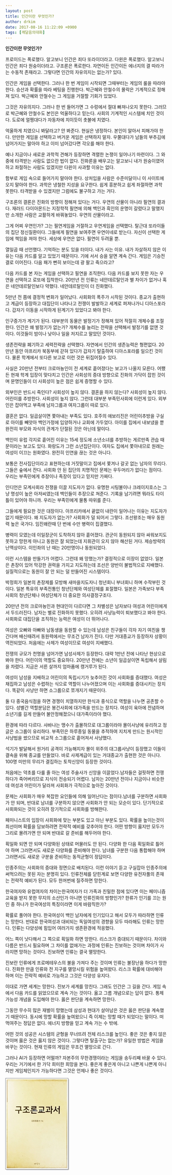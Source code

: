 ```yaml
---
layout: post
title: 인간이란 무엇인가?
author: drkim
date: 2017-08-16 11:22:09 +0900
tags: [깨달음의대화]
---
```


**인간이란 무엇인가?**

  


프로이드는 폭로했다. 알고보니 인간은 죄다 또라이더라고. 다윈은 폭로했다. 알고보니 인간은 죄다 원숭이더라고. 구조론은 폭로한다. 자연이든 인간이든 에너지의 결 따라가는 수동적 존재라고. 그렇다면 인간의 자유의지는 없는가? 있다. 

  


인간은 게임을 선택한다. 그러나 한 번 게임이 시작되면 그때부터는 게임의 룰을 따라야 한다. 승산과 확률을 따라 베팅을 진행한다. 박근혜와 안철수의 몰락은 기계적으로 정해져 있다. 박근혜와 안철수는 그 게임을 거절할 기회가 있었다. 

  


그것은 자유의지다. 그러나 한 번 들어가면 그 수렁에서 절대 빠져나오지 못한다. 그러므로 박근혜와 안철수도 본인은 억울하다고 믿는다. 사회의 기계적인 시스템에 치인 것이다. 도로에 얼쩡대다가 자동차에 치이듯이 촛불에 치였다. 

  


억울하게 치였으니 봐달라고? 안 봐준다. 현실은 냉정하다. 본인이 알아서 피해가야 한다. 만만한 게임을 선택하고 버거운 게임은 선택하지 말자. 우쭐대다가 남들의 부추김에 넘어가지는 말아야 하고 이미 넘어갔다면 각오를 해야 한다.

  


예나 지금이나 새로운 과학적 견해가 등장하면 격렬한 논쟁이 일어나기 마련이다. 그 와중에 타격받는 사람도 없으란 법이 없다. 진화론을 배우고는 알고보니 내가 원숭이였어 하고 좌절하는 사람도 있겠지만 다윈이 사과할 이유는 없다. 

  


함부로 게임 속으로 들어가지 말아야 한다. 상처입을 사람은 수준미달이니 이 사이트에 오지 말아야 한다. 과학은 냉철한 지성을 요구한다. 쉽게 흥분하고 쉽게 좌절하면 과학 못한다. 타격받을 수 있겠지만 그럼에도 불구하고 가는 거다.

  


구조론의 결론은 진화의 방향이 정해져 있다는 거다. 우연의 산물이 아니라 필연의 결과다. 재러드 다이아몬드는 지정학적 필연에 의해 백인과 흑인의 운명이 갈렸다고 말했지만 소개한 사람은 교활하게 바꿔놓았다. 우연의 산물이라고.

  


그게 어찌 우연인가? 그는 필연게임을 거절하고 우연게임을 선택했다. 탈근대 또라이들의 집단 정신질환이다. 그들에게 필연을 보여주면 우연이네로 받는다. 자신이 선택한 게임에 책임을 져야 한다. 세상에 우연은 없다. 필연이 두려울 뿐.

  


열일곱 때 선언했다. 기억하는 분도 있을 터이다. 내가 사는 이유. 내가 자살하지 않은 이유는 다음 카드를 알고 있었기 때문이다. 기에 서서 승을 알면 계속 간다. 게임은 기승전결로 이어진다. 다음 패가 뻔히 보이는데 광 팔고 죽으라고?

  


다음 카드를 본 자는 게임을 선택하고 필연을 조직한다. 다음 카드를 보지 못한 자는 우연을 선택하고 로또에 집착한다. 20만년 전 인류는 네안데르탈인과 별 차이가 없거나 혹은 네안데르탈인보다 약했다. 네안데르탈인이 더 진화했다.

  


5만년 전 쯤에 결정적 변화가 일어났다. 사회화의 폭주가 시작된 것이다. 종교가 출현하고 계급이 등장하고 대집단이 나타나고 전쟁이 발발하고 세계로 퍼져나가니 디아스포라다. 갑자기 이동을 시작하게 된계기가 있었다고 봐야 한다.

  


인구증가가 계기가 된다. 대부분의 동물은 발정기가 정해져 있어 적절히 개체수를 조절한다. 인간은 왜 발정기가 없는가? 개체수를 늘리는 전략을 선택해서 발정기를 없앤 것이다. 이것들이 밤이나 낮이나 일을 저지르고 말았던 것이다.

  


생존전략을 폐기하고 세력전략을 선택했다. 자연에서 인간의 생존능력은 형편없다. 20만년 동안 아프리카 북동부에 갇혀 있다가 갑자기 탈출하여 디아스포라를 일으킨 것이다. 물론 학계에서 또다른 보고로 이런 것은 뒤집어질수 있다.

  


사실은 20만년 전부터 크로마뇽인이 전 세계로 흩어졌다는 보고가 나올지 모른다. 어쨌든 현재 학계 입장이 맞다치고 인간은 사회성의 증대 방향으로 진화의 가닥이 잡힌 것이며 문명인들이 더 사회성이 높은 점은 쉽게 증명할 수 있다.

  


외부인은 반드시 죽인다? 사회성이 높지 않다. 결혼을 하지 않는다? 사회성이 높지 않다. 어린이를 추방한다. 사회성이 높지 않다. 그런데 대부분 부족민사회에 이런게 있다. 외부인은 잡아먹고 부족에 남자그룹과 여자그룹이 따로 있다.

  


결혼은 없다. 일곱살이면 쫓아내는 부족도 있다. 호주의 애보리진은 어린이추방을 구실로 아이를 빼앗아 백인가정에 입양하거나 교회에 가두었다. 아이를 집에서 내보냈을 뿐 완전히 부모와 자식의 관계가 단절된 것은 아닌데 말이다.

  


백인이 유럽 각지로 흩어진 이유는 15세 정도에 소년소녀를 추방하는 게르만족 관습 때문이라는 보고도 있다. 화랑도가 그런 소년집단이다. 여자도 집에서 쫓아내므로 원래는 여성이 이끄는 원화였다. 완전히 인연을 끊는 것은 아니다.

  


보통은 전사집단이라고 표현하는데 거짓말이고 집에서 쫓겨나 갈곳 없는 남자의 무리다. 그들은 숲에서 잔다. 사회화 안 된 집단의 치명적인 문제는 우두머리가 없다는 점이다. 우리는 부족민에게 추장이나 족장이 있다고 믿지만 가짜다.

  


인디언은 모계사회라 전쟁을 이끌 지도자가 없다. 유명한 시팅불이나 크레이지호스는 그냥 명성이 높은 아저씨였는데 백인들이 추장으로 쳐준다. 기록을 남기려면 뭐라도 타이틀이 있어야 하니까. 우리는 부족민에게 물통 따위를 준다.

  


그들에게 필요한 것은 대장이다. 아프리카에서 끝없이 내란이 일어나는 이유는 지도자가 없기 때문이다. 왜 지도자가 없는가? 사회화가 덜 되어서 그렇다. 조선왕조는 매우 동원력 높은 국가다. 임진왜란때 단 번에 수만 병력이 집결했다.

  


병력이 모였는데 이일장군이 도착하지 않아 흩어졌다. 관군이 동원되지 않아 싸워보지도 못하고 망한게 아니고 동원은 잘 되었는데 지휘관이 오지 않아 해산된 거다. 제승방략의 난맥상이다. 이인좌의 난 때는 20만명이나 동원되었다.

  


이런 시스템을 만들기가 어렵다. 그런데 왜 망했는가? 결정적으로 이장이 없었다. 일본은 촌장이 있어 막강한 권력을 가지고 지도하는데 조선은 양반이 불법적으로 지배했다. 실질적으로는 동원이 잘 안 되는 덜 만들어진 시스템이다.

  


박정희가 일본의 촌장제를 모방해 새마을지도자니 청년회니 부녀회니 하며 수작부린 것이다. 일본 특유의 부족전통인 청년단체와 여성단체를 표절했다. 일본은 가족보다 부족사회의 청년단체나 여성단체가 더 중요한 의사결정구조다.

  


20만년 전의 크로마뇽인과 현대인이 다르다면 그 차별성은 남자보다 여성과 어린이에게서 두드러진다. 남자는 별로 진화하지 못했다. 오히려 사냥능력이 퇴보했다고 봐야 한다. 사회화로 대집단을 조직하는 능력은 여성이 더 뛰어나다.

  


여성은 오빠와 아빠와 남동생을 동원할 수 있는데 남성은 친구들이 각자 자기 여친을 챙긴다며 배신때려서 동원력에서는 무조건 남자가 진다. 다만 거대종교가 등장하자 상황이 역전되었다. 처음에는 사제가 여성이므로 여성이 지배했다.

  


전쟁의 규모가 천명을 넘어가면 남성사제가 등장한다. 대략 1만년 전에 나타난 현상으로 봐야 한다. 어린이의 역할도 중요하다. 20만년 전에는 소년이 일곱살이면 독립해서 살림을 차렸다. 지금은 서른 살까지 엄마품에 캥거루가 된다.

  


여성이 남성을 지배하고 어린이의 독립시기가 늦추어진 것이 사회화를 증대했다. 여성은 채집하고 남성은 수렵하는 식으로 역할이 나누어졌으며 이는 사회화를 증대시키는 장치다. 똑같이 사냥만 하면 소그룹으로 쪼개지기 때문이다.

  


둘 다 중국음식점을 하면 경쟁이 치열하지만 한식과 중식으로 역할을 나누면 공존할 수 있다. 성별간 역할분담은 봉건사회에 대가족을 만드는 장치다. 여성이 육아에 전념하며 소년기를 길게 만들어 불안정해졌으니 대가족이라야 했다.

  


환경에 따라 다르다. 사바나는 맹수가 출몰하므로 대그룹이라야 몰이사냥에 유리하고 정글은 소그룹이 유리하다. 부족민은 하루종일 동물을 추적하여 지치게 만드는 원시적인 사냥법을 썼으므로 비교적 소그룹으로 흩어져서 사냥했다.

  


석기가 발달해서 원거리 공격이 가능해지자 몰이 위주의 대그룹사냥이 등장했고 이들이 결속을 위해 종교를 만들었다. 바로 사제계급이 있는 거대종교가 출현한 것은 아니다. 100명 미만의 무리가 결집하는 토착신앙이 등장한 것이다.

  


처음에는 약초를 다룰 줄 아는 여성 주술사가 신앙을 이끌었다.남자들은 걸핏하면 전쟁하다가 죽어버리므로 지식이 전승되기 어렵다. 남자는 20만년 전이나 지금이나 비슷한데 여성과 어린이가 달라져 사회화가 극적으로 높아진 것이다.

  


문제는 사회화가 매우 복잡한 요인들에 의해 일어난다는 점이다.남녀를 구분하면 사회화가 안 되며, 반대로 남녀를 구분하지 않으면 사회화가 안 되는 모순이 있다. 단기적으로 사회화되는 것이 오히려 장기적으로 사회화를 방해한다.

  


페미니스트의 입장이 사회화에 맞는 부분도 있고 아닌 부분도 있다. 확률을 높이는것이 최선이며 확률을 담보하려면 전략적 예비를 갖추어야 한다. 어떤 방향이 옳지만 모두가 그리로 몰려가면 안 되며 반대로 갈 준비를 해두어야 한다.

  


획일화 되면 안 되며 다양화된 상태로 머물러도 안 된다. 다양화 한 다음 획일화로 틀어야 하며 그러면서도 새로운 다양화를 준비해야 한다. 남녀를 구분한 다음 통합해야 하며 그러면서도 새로운 구분을 준비하는 동적균형이 정답이다.

  


인종주의는 사회화의 증대와 정면으로 배치된다. 이런 이야기 듣고 구실잡아 인종주의에 써먹으려는 못된 자는 분명히 있다. 인류전체를 닫힌계로 보면 다양한 유전자풀의 존재는 전략적 예비가 된다. 모두 한꺼번에 질주하면 망한다.

  


한국여자와 유럽여자의 차이는한국여자가 더 가족과 친밀한 점에 있다면 이는 페미니즘 교육을 받지 못한 무지의 소산인가 아니면 인류진화의 방향인가? 한류가 인기를 끄는 원인 중 하나가 한국여성의 특징이라면 이게 바람직한가?

  


확률로 풀어야 한다. 한국여성이 백인 남자에게 인기있다고 해서 모두가 따라하면 인류는 망한다. 반대로 한국여성과 대비되는 독일여성의 경향을 모두 따라해도 인류는 망한다. 인류는 다양성에 힘입어 여러가지 생존환경에 적응했다.

  


어느 쪽이 낫다해서 그 쪽으로 획일화 하면 망한다. 리스크가 증대되기 때문이다. 차이와 다름은 반드시 필요하며 그 차이를 없애가는 과정에 인류는 진보하는 것이며 차이가 사라지면 망하는 것이다. 진보하면 인류는 결국 멸망한다.

  


진보란 인류에게 프로메테우스의 불을 가져다 주는 것이며 인류는 불장난을 하다가 망한다. 진화한 만큼 인류와 전 지구를 멸망시킬 위험을 높여왔다. 리스크 확률에 대비해야 하며 이는 전략적 예비로 가능하고 그것은 다양성 유지다.

  


이대로 가면 세계는 망한다. 진보가 세계를 망친다. 그래도 인간은 그 길을 간다. 게임 속에서 다음 카드를 읽었으므로 계속 가는 것이다. 옳고 그름 개념으로는 답이 없다. 통제가능성 개념을 도입해야 한다. 옳은 판단을 계속하면 망한다.

  


그동안 무수히 많은 재벌이 망했는데 삼성과 현대가 살아남은 것은 옳은 판단을 계속했기 때문이다. 동시에 망할 확률을 높여왔으니 즉 이제는 망할 때가 되었다는 말이다. 떠먹여주는 정답은 없다. 에너지 방향을 믿고 계속 가는 수 밖에.

  


어떤 것의 성공은 시스템의 균형을 무너뜨려 전체 리스크를 높인다. 좋은 것은 좋지 않은 것이며 옳은 것은 옳지 않은 것이다. 그렇다면 탈출구는 없는가? 유일한 방법은 게임을 바꾸는 것이다. 현재 인류의 게임은 무조건 멸망으로 간다.

  


그러나 AI가 등장하면 어떨까? 자본주의 무한경쟁이라는 게임을 송두리째 바꿀 수 있다. 우리는 거기에서 한 가닥 희미한 희망을 본다. 좋은게 좋은게 아니고 나쁜게 나쁜게 아니지만 게임체인지가 가능하다면 그것은 언제나 좋은 것이다.

  


  




![](/files/attach/images/198/812/875/0.jpg)